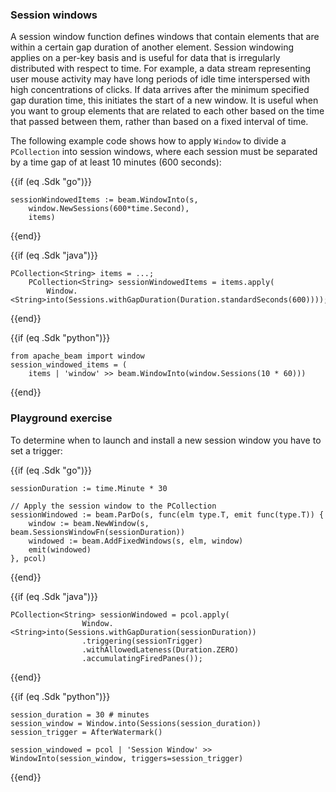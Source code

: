 <!--
Licensed under the Apache License, Version 2.0 (the "License");
you may not use this file except in compliance with the License.
You may obtain a copy of the License at

http://www.apache.org/licenses/LICENSE-2.0

Unless required by applicable law or agreed to in writing, software
distributed under the License is distributed on an "AS IS" BASIS,
WITHOUT WARRANTIES OR CONDITIONS OF ANY KIND, either express or implied.
See the License for the specific language governing permissions and
limitations under the License.
-->

### Session windows

A session window function defines windows that contain elements that are within a certain gap duration of another element. Session windowing applies on a per-key basis and is useful for data that is irregularly distributed with respect to time. For example, a data stream representing user mouse activity may have long periods of idle time interspersed with high concentrations of clicks. If data arrives after the minimum specified gap duration time, this initiates the start of a new window. It is useful when you want to group elements that are related to each other based on the time that passed between them, rather than based on a fixed interval of time.

The following example code shows how to apply `Window` to divide a `PCollection` into session windows, where each session must be separated by a time gap of at least 10 minutes (600 seconds):

{{if (eq .Sdk "go")}}
```
sessionWindowedItems := beam.WindowInto(s,
	window.NewSessions(600*time.Second),
	items)
```
{{end}}

{{if (eq .Sdk "java")}}
```
PCollection<String> items = ...;
    PCollection<String> sessionWindowedItems = items.apply(
        Window.<String>into(Sessions.withGapDuration(Duration.standardSeconds(600))));
```
{{end}}

{{if (eq .Sdk "python")}}
```
from apache_beam import window
session_windowed_items = (
    items | 'window' >> beam.WindowInto(window.Sessions(10 * 60)))
```
{{end}}

### Playground exercise

To determine when to launch and install a new session window you have to set a trigger:

{{if (eq .Sdk "go")}}
```
sessionDuration := time.Minute * 30

// Apply the session window to the PCollection
sessionWindowed := beam.ParDo(s, func(elm type.T, emit func(type.T)) {
    window := beam.NewWindow(s, beam.SessionsWindowFn(sessionDuration))
    windowed := beam.AddFixedWindows(s, elm, window)
    emit(windowed)
}, pcol)
```
{{end}}

{{if (eq .Sdk "java")}}
```
PCollection<String> sessionWindowed = pcol.apply(
                Window.<String>into(Sessions.withGapDuration(sessionDuration))
                .triggering(sessionTrigger)
                .withAllowedLateness(Duration.ZERO)
                .accumulatingFiredPanes());
```
{{end}}

{{if (eq .Sdk "python")}}
```
session_duration = 30 # minutes
session_window = Window.into(Sessions(session_duration))
session_trigger = AfterWatermark()

session_windowed = pcol | 'Session Window' >> WindowInto(session_window, triggers=session_trigger)
```
{{end}}